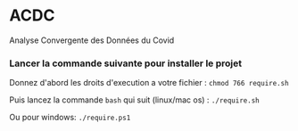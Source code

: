 # ACDC
Analyse Convergente des Données du Covid

### Lancer la commande suivante pour installer le projet
Donnez d'abord les droits d'execution a votre fichier :
```chmod 766 require.sh```

Puis lancez la commande ```bash```  qui suit (linux/mac os) :
```./require.sh```

Ou pour windows:
```./require.ps1```


